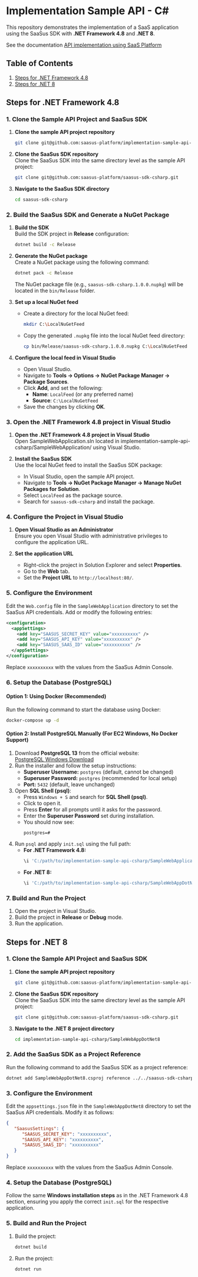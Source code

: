 # Implementation Sample API - C#

This repository demonstrates the implementation of a SaaS application using the SaaSus SDK with **.NET Framework 4.8** and **.NET 8**.

See the documentation [API implementation using SaaS Platform](https://docs.saasus.io/docs/implementing-authentication-using-saasus-platform-apiserver)

## Table of Contents

1. [Steps for .NET Framework 4.8](#steps-for-net-framework-48)
2. [Steps for .NET 8](#steps-for-net-8)

## Steps for .NET Framework 4.8

### 1. Clone the Sample API Project and SaaSus SDK

1. **Clone the sample API project repository**
   ```bash
   git clone git@github.com:saasus-platform/implementation-sample-api-csharp.git
   ```

2. **Clone the SaaSus SDK repository**  
   Clone the SaaSus SDK into the same directory level as the sample API project:

   ```bash
   git clone git@github.com:saasus-platform/saasus-sdk-csharp.git
   ```

3. **Navigate to the SaaSus SDK directory**
   ```bash
   cd saasus-sdk-csharp
   ```

### 2. Build the SaaSus SDK and Generate a NuGet Package

1. **Build the SDK**  
   Build the SDK project in **Release** configuration:

   ```bash
   dotnet build -c Release
   ```

2. **Generate the NuGet package**  
   Create a NuGet package using the following command:

   ```bash
   dotnet pack -c Release
   ```

   The NuGet package file (e.g., `saasus-sdk-csharp.1.0.0.nupkg`) will be located in the `bin/Release` folder.

3. **Set up a local NuGet feed**
   - Create a directory for the local NuGet feed:
     ```bash
     mkdir C:\LocalNuGetFeed
     ```
   - Copy the generated `.nupkg` file into the local NuGet feed directory:
     ```bash
     cp bin/Release/saasus-sdk-csharp.1.0.0.nupkg C:\LocalNuGetFeed
     ```

4. **Configure the local feed in Visual Studio**
   - Open Visual Studio.
   - Navigate to **Tools → Options → NuGet Package Manager → Package Sources**.
   - Click **Add**, and set the following:
      - **Name**: `LocalFeed` (or any preferred name)
      - **Source**: `C:\LocalNuGetFeed`
   - Save the changes by clicking **OK**.

### 3. Open the .NET Framework 4.8 project in Visual Studio

1. **Open the .NET Framework 4.8 project in Visual Studio**  
   Open SampleWebApplication.sln located in implementation-sample-api-csharp/SampleWebApplication/ using Visual Studio.

2. **Install the SaaSus SDK**  
   Use the local NuGet feed to install the SaaSus SDK package:
   - In Visual Studio, open the sample API project.
   - Navigate to **Tools → NuGet Package Manager → Manage NuGet Packages for Solution**.
   - Select `LocalFeed` as the package source.
   - Search for `saasus-sdk-csharp` and install the package.

### 4. Configure the Project in Visual Studio

1. **Open Visual Studio as an Administrator**  
   Ensure you open Visual Studio with administrative privileges to configure the application URL.

2. **Set the application URL**
   - Right-click the project in Solution Explorer and select **Properties**.
   - Go to the **Web** tab.
   - Set the **Project URL** to `http://localhost:80/`.

### 5. Configure the Environment

Edit the `Web.config` file in the `SampleWebApplication` directory to set the SaaSus API credentials. Add or modify the following entries:

```xml
<configuration>
  <appSettings>
    <add key="SAASUS_SECRET_KEY" value="xxxxxxxxxx" />
    <add key="SAASUS_API_KEY" value="xxxxxxxxxx" />
    <add key="SAASUS_SAAS_ID" value="xxxxxxxxxx" />
  </appSettings>
</configuration>
```

Replace `xxxxxxxxxx` with the values from the SaaSus Admin Console.

### 6. Setup the Database (PostgreSQL)

#### Option 1: Using Docker (Recommended)

Run the following command to start the database using Docker:

```sh
docker-compose up -d
```

#### Option 2: Install PostgreSQL Manually (For EC2 Windows, No Docker Support)

1. Download **PostgreSQL 13** from the official website:  
   [PostgreSQL Windows Download](https://www.postgresql.org/download/windows/)
2. Run the installer and follow the setup instructions:
   - **Superuser Username:** `postgres` (default, cannot be changed)
   - **Superuser Password:** `postgres` (recommended for local setup)
   - **Port:** `5432` (default, leave unchanged)
3. Open **SQL Shell (psql)**:
   - Press `Windows + S` and search for **SQL Shell (psql)**.
   - Click to open it.
   - Press **Enter** for all prompts until it asks for the password.
   - Enter the **Superuser Password** set during installation.
   - You should now see:
     ```
     postgres=#
     ```
4. Run `psql` and apply `init.sql` using the full path:
   - **For .NET Framework 4.8:**
     ```sql
     \i 'C:/path/to/implementation-sample-api-csharp/SampleWebApplication/init.sql'
     ```
   - **For .NET 8:**
     ```sql
     \i 'C:/path/to/implementation-sample-api-csharp/SampleWebAppDotNet8/init.sql'
     ```

### 7. Build and Run the Project

1. Open the project in Visual Studio.
2. Build the project in **Release** or **Debug** mode.
3. Run the application.

## Steps for .NET 8

### 1. Clone the Sample API Project and SaaSus SDK

1. **Clone the sample API project repository**
   ```bash
   git clone git@github.com:saasus-platform/implementation-sample-api-csharp.git
   ```

2. **Clone the SaaSus SDK repository**  
   Clone the SaaSus SDK into the same directory level as the sample API project:

   ```bash
   git clone git@github.com:saasus-platform/saasus-sdk-csharp.git
   ```

3. **Navigate to the .NET 8 project directory**
   ```bash
   cd implementation-sample-api-csharp/SampleWebAppDotNet8
   ```

### 2. Add the SaaSus SDK as a Project Reference

Run the following command to add the SaaSus SDK as a project reference:

```bash
dotnet add SampleWebAppDotNet8.csproj reference ../../saasus-sdk-csharp/saasus-sdk-csharp.csproj
```

### 3. Configure the Environment

Edit the `appsettings.json` file in the `SampleWebAppDotNet8` directory to set the SaaSus API credentials. Modify it as follows:

```json
{
   "SaasusSettings": {
      "SAASUS_SECRET_KEY": "xxxxxxxxxx",
      "SAASUS_API_KEY": "xxxxxxxxxx",
      "SAASUS_SAAS_ID": "xxxxxxxxxx"
   }
}
```

Replace `xxxxxxxxxx` with the values from the SaaSus Admin Console.

### 4. Setup the Database (PostgreSQL)

Follow the same **Windows installation steps** as in the .NET Framework 4.8 section, ensuring you apply the correct `init.sql` for the respective application.

### 5. Build and Run the Project

1. Build the project:

   ```bash
   dotnet build
   ```

2. Run the project:

   ```bash
   dotnet run
   ```
